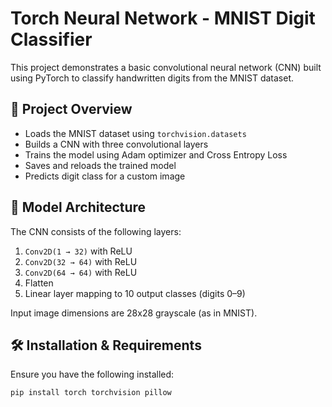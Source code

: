 # Torch Neural Network - MNIST Digit Classifier

This project demonstrates a basic convolutional neural network (CNN) built using PyTorch to classify handwritten digits from the MNIST dataset.

## 📌 Project Overview

- Loads the MNIST dataset using `torchvision.datasets`
- Builds a CNN with three convolutional layers
- Trains the model using Adam optimizer and Cross Entropy Loss
- Saves and reloads the trained model
- Predicts digit class for a custom image

## 🧠 Model Architecture

The CNN consists of the following layers:

1. `Conv2D(1 → 32)` with ReLU  
2. `Conv2D(32 → 64)` with ReLU  
3. `Conv2D(64 → 64)` with ReLU  
4. Flatten  
5. Linear layer mapping to 10 output classes (digits 0–9)

Input image dimensions are 28x28 grayscale (as in MNIST).

## 🛠️ Installation & Requirements

Ensure you have the following installed:

```bash
pip install torch torchvision pillow
